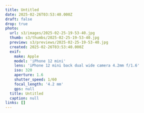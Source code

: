 ```yaml
---
title: Untitled
date: 2025-02-26T03:53:40.000Z
draft: false
drop: true
photo:
  url: s3/images/2025-02-25-19-53-40.jpg
  thumb: s3/thumbs/2025-02-25-19-53-40.jpg
  preview: s3/previews/2025-02-25-19-53-40.jpg
  created: 2025-02-26T03:53:40.000Z
  exif:
    make: Apple
    model: 'iPhone 12 mini'
    lens: 'iPhone 12 mini back dual wide camera 4.2mm f/1.6'
    iso: 320
    aperture: 1.6
    shutter_speed: 1/60
    focal_length: '4.2 mm'
    gps: null
  title: Untitled
  caption: null
links: []
---
```

